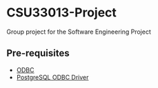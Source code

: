 # CSU33013-Project
Group project for the Software Engineering Project 

## Pre-requisites
- [ODBC](https://www.microsoft.com/en-us/download/details.aspx?id=56567)
- [PostgreSQL ODBC Driver](https://www.postgresql.org/ftp/odbc/versions/msi/)
